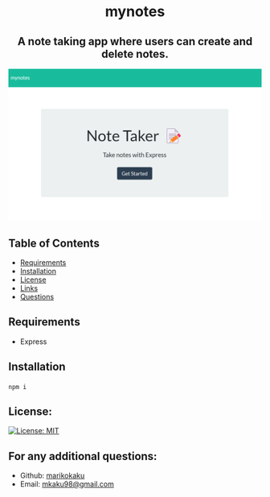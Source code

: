 <h1 align="center"> mynotes  </h1>
  
<h2 align="center"> A note taking app where users can create and delete notes. </h2>

![screenshot](/assets/screenshot.png)

## Table of Contents
- [Requirements](#requirements)
- [Installation](#installation)
- [License](#license)
- [Links](#links)
- [Questions](#questions)

## Requirements 

* Express

## Installation 

`npm i`

## License:

[![License: MIT](https://img.shields.io/badge/License-MIT-yellow.svg)](https://opensource.org/licenses/MIT)

## For any additional questions:
- Github: [marikokaku](https://github.com/marikokaku)
- Email: mkaku98@gmail.com

